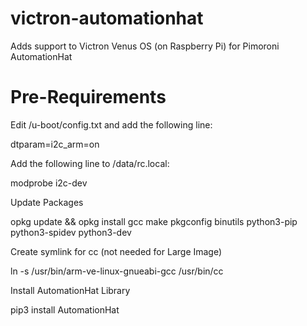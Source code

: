# victron-automationhat
Adds support to Victron Venus OS (on Raspberry Pi) for Pimoroni AutomationHat

# Pre-Requirements

Edit /u-boot/config.txt and add the following line:

  dtparam=i2c_arm=on

Add the following line to /data/rc.local:

  modprobe i2c-dev
  
Update Packages

  opkg update && opkg install gcc make pkgconfig binutils python3-pip python3-spidev python3-dev

Create symlink for cc (not needed for Large Image)

  ln -s /usr/bin/arm-ve-linux-gnueabi-gcc /usr/bin/cc
  
Install AutomationHat Library

  pip3 install AutomationHat
  

